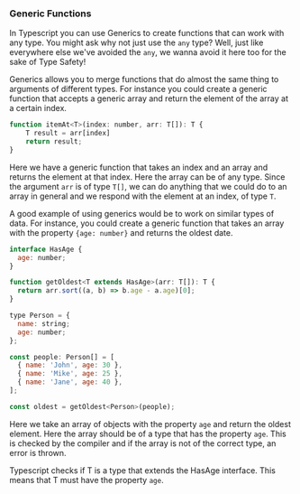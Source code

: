 ### Generic Functions

In Typescript you can use Generics to create functions that can work with any type. You might ask why not just use the `any` type? Well, just like everywhere else we've avoided the `any`, we wanna avoid it here too for the sake of Type Safety!

Generics allows you to merge functions that do almost the same thing to arguments of different types. For instance you could create a generic function that accepts a generic array and return the element of the array at a certain index.

```js
function itemAt<T>(index: number, arr: T[]): T {
    T result = arr[index]
    return result;
}
```

Here we have a generic function that takes an index and an array and returns the element at that index. Here the array can be of any type. Since the argument `arr` is of type `T[]`, we can do anything that we could do to an array in general and we respond with the element at an index, of type `T`.

A good example of using generics would be to work on similar types of data. For instance, you could create a generic function that takes an array with the property `{age: number}` and returns the oldest date.

```js
interface HasAge {
  age: number;
}

function getOldest<T extends HasAge>(arr: T[]): T {
  return arr.sort((a, b) => b.age - a.age)[0];
}

type Person = {
  name: string;
  age: number;
};

const people: Person[] = [
  { name: 'John', age: 30 },
  { name: 'Mike', age: 25 },
  { name: 'Jane', age: 40 },
];

const oldest = getOldest<Person>(people);
```

Here we take an array of objects with the property `age` and return the oldest element. Here the array should be of a type that has the property `age`. This is checked by the compiler and if the array is not of the correct type, an error is thrown.

Typescript checks if T is a type that extends the HasAge interface. This means that T must have the property `age`.


